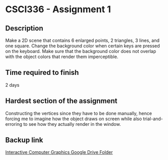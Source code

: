 # CSCI336 - Assignment 1
## Description

Make a 2D scene that contains 6 enlarged points, 2 triangles, 3 lines, and one square. Change the background color when certain keys are pressed on the keyboard. Make sure that the background color does not overlap with the object colors that render them imperceptible. 

## Time required to finish

2 days 

## Hardest section of the assignment

Constructing the vertices since they have to be done manually, hence forcing me to imagine how the object draws on screen while also trial-and-erroring to see how they actually render in the window. 

## Backup link

[Interactive Computer Graphics Google Drive Folder](https://drive.google.com/drive/u/1/folders/1xQeAKxyqbx3I82hzYtfm0TWT5JT6aWnH)